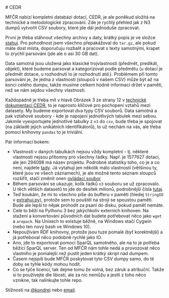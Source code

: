 # CEDR

MFČR nabízí kompletní databázi dotací, CEDR, je ale poněkud složitá na technické a metodologické zpracování. Zde je rychlý přehled jak z N3 dumpů vytvořit CSV soubory, které jde dál jednoduše zpracovat.

První je třeba stáhnout všechny archivy s daty, krátký popis je ve složce [stahuj](stahuj). Pro pohodlnost jsem všechno přepakážoval do `tar.gz`, ale pokud máte dost místa, doporučuju rozbalit a pracovat s texty samotnými, krapet to zrychlí parsování (jde ale o asi 30 GB dat).

Data samotná jsou uložená jako klasické trojvlastnosti (předmět, predikát, objekt), které budeme parsovat a kategorizovat podle předmětu (u dotací je předmět dotace, u rozhodnutí to je rozhodnutí atd.). Problémem při tomto parsování je, že jedna z vlastností (sloupců v našem CSV) může být až na konci celého dumpu, takže musíme celkem hodně informací držet v paměti, než se nám sejdou všechny vlastnosti.

Každopádně je třeba mít v hlavě Obrázek 3 ze strany 12 v [technické dokumentaci CEDR](http://cedropendata.mfcr.cz/c3lod/C3_OpenData%20-%20datov%C3%A1%20sada%20IS%20CEDR%20III%20v2%2002.pdf), to je naprosto klíčové pro pochopení vztahů mezi datasety. My budeme exportovat dva typy CSV souborů. Data samotná a pak vztahové soubory - kde je napojení jednotlivých tabulek mezi sebou. Jakmile vyexportujete jednotlivé tabulky z `n3` do `csv`, bude třeba je spojovat (na základě jejich unikátních identifikátorů), to už nechám na vás, ale třeba pomocí knihovny `pandas` to je triviální.

Pár informací bokem:

- Vlastnosti v daných tabulkách nejsou vždy kompletní - tj. některé vlastnosti nejsou přítomny pro všechny řádky. Např. je 1577627 dotací, ale jen 294098 má název projektu. Podrobné statistiky toho, co je a co není, najdete [tady](stahuj/_freq.txt). Já vytahuji jen několik málo vlastností (většinou ty, které jsou ve všech záznamech), je ale možné tento seznam sloupců rozšířit, stačí změnit onen [ovládací soubor](extrahuj.csv)
- Během parsování se ukazuje, kolik řádků `n3` souboru se už zpracovalo. U těch větších datasetů to jde do desítek milionů, podrobnější čísla [tutaj](stahuj/_stats.txt).
- Teď koukám, že mi to všechno píše do bufferu v paměti (hledej `StringIO` v [extrahuj.py](extrahuj.py)), protože sem to pouštěl na stroji se spoustou paměti. Bude ale lepší to nějak prohodit za psaní do disku, pokud paměť nemáte.
- Celé to běží na Pythonu 3 bez jakýchkoliv externích knihoven. Na stažení a konvertování původních dat budete potřebovat něco jako `wget` a `arepack`. Na Unixech to existuje běžně, na Windows stačí Cygwin (nebo ten nový bash ve Windows 10).
- Nepoužívám RDF knihovny, protože jsou tuze pomalé (byť korektnější) a já potřeboval něco podobně rychlé jako IO.
- Ano, jde to exportovat pomocí SparQL samotného, ale na to je potřeba běžící SparQL server. Ten od MFČR nám tohle nedá a provozovat něco vlastního je pomalejší než pustit jeden krátký skript nad dumpem.
- Časem nejspíš bude MFČR poskytovat tyto CSV dumpy samo, do té doby se tyhle kódy mohou hodit.
- Co se týče licencí, tak dejme tomu že volná, bez záruk a atribuční. Takže si to používejte dle libosti, ale za nic nemůžu a jestli z toho něco vznikne, tak nalinkujte tohle repo.

Stížnosti na [@kondrej](https://twitter.com/kondrej) nebo [email](mailto:ondrej.kokes@gmail.com).
